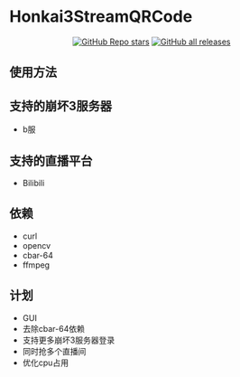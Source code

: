# Honkai3StreamQRCode

<div align="center">

[![GitHub Repo stars](https://img.shields.io/github/stars/Theresa-0328/Honkai3StreamQRCode?style=for-the-badge)](https://github.com/Theresa-0328/Honkai3StreamQRCode/stargazers)
[![GitHub all releases](https://img.shields.io/github/downloads/Theresa-0328/Honkai3StreamQRCode/total?style=for-the-badge)](https://github.com/infstellar/genshin_impact_assistant/stargazers)
  
</div>

## 使用方法


## 支持的崩坏3服务器
- b服

## 支持的直播平台
- Bilibili

## 依赖
- curl
- opencv
- cbar-64
- ffmpeg

## 计划
- GUI
- 去除cbar-64依赖
- 支持更多崩坏3服务器登录
- 同时抢多个直播间
- 优化cpu占用

